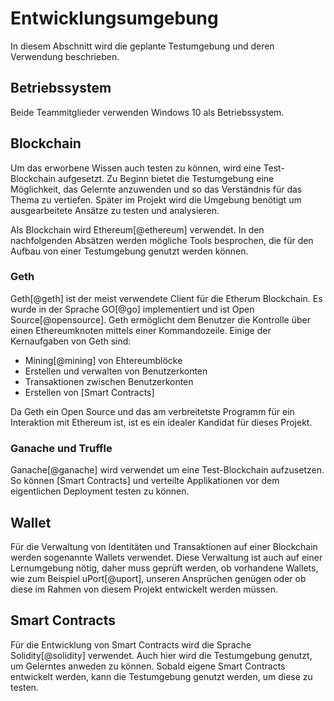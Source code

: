 # Entwicklungsumgebung

In diesem Abschnitt wird die geplante Testumgebung und deren Verwendung beschrieben. 

## Betriebssystem

Beide Teammitglieder verwenden Windows 10 als Betriebssystem. 

## Blockchain

Um das erworbene Wissen auch testen zu können, wird eine Test-Blockchain aufgesetzt. Zu Beginn bietet die Testumgebung eine Möglichkeit, das Gelernte anzuwenden und so das Verständnis für das Thema zu vertiefen. Später im Projekt wird die Umgebung benötigt um ausgearbeitete Ansätze zu testen und analysieren. 

Als Blockchain wird Ethereum[@ethereum] verwendet. 
In den nachfolgenden Absätzen werden mögliche Tools besprochen, die für den Aufbau von einer Testumgebung genutzt werden können. 

### Geth

Geth[@geth] ist der meist verwendete Client für die Etherum Blockchain. Es wurde in der Sprache GO[@go] implementiert und ist Open Source[@opensource]. Geth ermöglicht dem Benutzer die Kontrolle über einen Ethereumknoten mittels einer Kommandozeile. 
Einige der Kernaufgaben von Geth sind:

- Mining[@mining] von Ehtereumblöcke
- Erstellen und verwalten von Benutzerkonten
- Transaktionen zwischen Benutzerkonten
- Erstellen von [Smart Contracts]

Da Geth ein Open Source und das am verbreitetste Programm für ein Interaktion mit Ethereum ist, ist es ein idealer Kandidat für dieses Projekt. 

### Ganache und Truffle

Ganache[@ganache] wird verwendet um eine Test-Blockchain aufzusetzen. So können [Smart Contracts] und verteilte Applikationen vor dem eigentlichen Deployment testen zu können. 

## Wallet

Für die Verwaltung von Identitäten und Transaktionen auf einer Blockchain werden sogenannte Wallets verwendet. Diese Verwaltung ist auch auf einer Lernumgebung nötig, daher muss geprüft werden, ob vorhandene Wallets, wie zum Beispiel uPort[@uport], unseren Ansprüchen genügen oder ob diese im Rahmen von diesem Projekt entwickelt werden müssen. 

## Smart Contracts

Für die Entwicklung von Smart Contracts wird die Sprache Solidity[@solidity] verwendet. Auch hier wird die Testumgebung genutzt, um Gelerntes anweden zu können. Sobald eigene Smart Contracts entwickelt werden, kann die Testumgebung genutzt werden, um diese zu testen.
